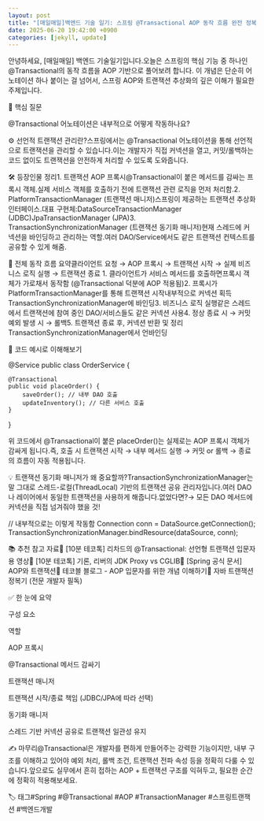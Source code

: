 ```yaml
---
layout: post
title: "[매일매일]백엔드 기술 일기: 스프링 @Transactional AOP 동작 흐름 완전 정복" 
date: 2025-06-20 19:42:00 +0900
categories: [jekyll, update]
---
```







안녕하세요, [매일매일] 백엔드 기술일기입니다.오늘은 스프링의 핵심 기능 중 하나인 @Transactional의 동작 흐름을 AOP 기반으로 풀어보려 합니다. 이 개념은 단순히 어노테이션 하나 붙이는 걸 넘어서, 스프링 AOP와 트랜잭션 추상화의 깊은 이해가 필요한 주제입니다.




 







 



🧩 핵심 질문




 



@Transactional 어노테이션은 내부적으로 어떻게 작동하나요?












 



⚙️ 선언적 트랜잭션 관리란?스프링에서는 @Transactional 어노테이션을 통해 선언적으로 트랜잭션을 관리할 수 있습니다.이는 개발자가 직접 커넥션을 열고, 커밋/롤백하는 코드 없이도 트랜잭션을 안전하게 처리할 수 있도록 도와줍니다.




 







 



🛠️ 등장인물 정리1. 트랜잭션 AOP 프록시@Transactional이 붙은 메서드를 감싸는 프록시 객체.실제 서비스 객체를 호출하기 전에 트랜잭션 관련 로직을 먼저 처리함.​2. PlatformTransactionManager (트랜잭션 매니저)스프링이 제공하는 트랜잭션 추상화 인터페이스.대표 구현체:DataSourceTransactionManager (JDBC)JpaTransactionManager (JPA)​3. TransactionSynchronizationManager (트랜잭션 동기화 매니저)현재 스레드에 커넥션을 바인딩하고 관리하는 역할.여러 DAO/Service에서도 같은 트랜잭션 컨텍스트를 공유할 수 있게 해줌.




 







 



🔄 전체 동작 흐름 요약클라이언트 요청 → AOP 프록시 → 트랜잭션 시작 → 실제 비즈니스 로직 실행 → 트랜잭션 종료 1. 클라이언트가 서비스 메서드를 호출하면프록시 객체가 가로채서 동작함 (@Transactional 덕분에 AOP 적용됨)​2. 프록시가 PlatformTransactionManager를 통해 트랜잭션 시작내부적으로 커넥션 획득TransactionSynchronizationManager에 바인딩​3. 비즈니스 로직 실행같은 스레드에서 트랜잭션에 참여 중인 DAO/서비스들도 같은 커넥션 사용​4. 정상 종료 시 → 커밋예외 발생 시 → 롤백​5. 트랜잭션 종료 후, 커넥션 반환 및 정리TransactionSynchronizationManager에서 언바인딩




 







 



🧪 코드 예시로 이해해보기




 




@Service
public class OrderService {
    
    @Transactional
    public void placeOrder() {
        saveOrder(); // 내부 DAO 호출
        updateInventory(); // 다른 서비스 호출
    }
}






 



위 코드에서 @Transactional이 붙은 placeOrder()는 실제로는 AOP 프록시 객체가 감싸게 됩니다.즉, 호출 시 트랜잭션 시작 → 내부 메서드 실행 → 커밋 or 롤백 → 종료의 흐름이 자동 적용됩니다.




 







 



💡 트랜잭션 동기화 매니저가 왜 중요할까?TransactionSynchronizationManager는 말 그대로 스레드-로컬(ThreadLocal) 기반의 트랜잭션 공유 관리자입니다.여러 DAO나 레이어에서 동일한 트랜잭션을 사용하게 해줍니다.없었다면?→ 모든 DAO 메서드에 커넥션을 직접 넘겨줘야 했을 것!




 




// 내부적으로는 이렇게 작동함
Connection conn = DataSource.getConnection();
TransactionSynchronizationManager.bindResource(dataSource, conn);






 







 



📚 추천 참고 자료🎥 [10분 테코톡] 리차드의 @Transactional: 선언형 트랜잭션 입문자용 영상🎥 [10분 테코톡] 기론, 리버의 JDK Proxy vs CGLIB📄 [Spring 공식 문서] AOP와 트랜잭션📘 테코블 블로그 - AOP 입문자를 위한 개념 이해하기📘 자바 트랜잭션 정복기 (전문 개발자 필독)




 







 



✅ 한 눈에 요약




 





구성 요소

역할

AOP 프록시

@Transactional 메서드 감싸기

트랜잭션 매니저

트랜잭션 시작/종료 책임 (JDBC/JPA에 따라 선택)

동기화 매니저

스레드 기반 커넥션 공유로 트랜잭션 일관성 유지






 







 



✍️ 마무리@Transactional은 개발자를 편하게 만들어주는 강력한 기능이지만, 내부 구조를 이해하고 있어야 예외 처리, 롤백 조건, 트랜잭션 전파 속성 등을 정확히 다룰 수 있습니다.앞으로도 실무에서 흔히 접하는 AOP + 트랜잭션 구조를 익혀두고, 필요한 순간에 정확히 적용해보세요.




 







 



🏷️ 태그#Spring #@Transactional #AOP #TransactionManager #스프링트랜잭션 #백엔드개발




 
